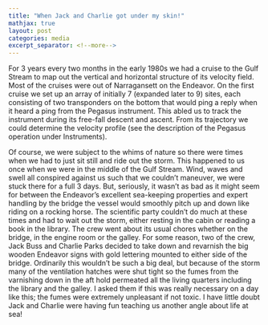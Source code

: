 ```yaml
---
title: "When Jack and Charlie got under my skin!"
mathjax: true
layout: post
categories: media
excerpt_separator: <!--more-->
---
```


For 3 years every two months in the early 1980s we had a cruise to the Gulf Stream to map out the vertical and horizontal structure of its velocity field. Most of the cruises were out of Narragansett on the Endeavor. On the first cruise we set up an array of initially 7 (expanded later to 9) sites, each consisting of two transponders on the bottom that would ping a reply when it heard a ping from the Pegasus instrument. This abled us to track the instrument during its free-fall descent and ascent. From its trajectory we could determine the velocity profile (see the description of the Pegasus operation under Instruments). 
<!--more-->

Of course, we were subject to the whims of nature so there were times when we had to just sit still and ride out the storm. This happened to us once when we were in the middle of the Gulf Stream.  Wind, waves and swell all conspired against us such that we couldn’t maneuver, we were stuck there for a full 3 days. But, seriously, it wasn’t as bad as it might seem for between the Endeavor’s excellent sea-keeping properties and expert handling by the bridge the vessel would smoothly pitch up and down like riding on a rocking horse. The scientific party couldn’t do much at these times and had to wait out the storm, either resting in the cabin or reading a book in the library. The crew went about its usual chores whether on the bridge, in the engine room or the galley.  For some reason, two of the crew, Jack Buss and Charlie Parks decided to take down and revarnish the big wooden Endeavor signs with gold lettering mounted to either side of the bridge. Ordinarily this wouldn’t be such a big deal, but because of the storm many of the ventilation hatches were shut tight so the fumes from the varnishing down in the aft hold permeated all the living quarters including the library and the galley. I asked them if this was really necessary on a day like this; the fumes were extremely unpleasant if not toxic. I have little doubt Jack and Charlie were having fun teaching us another angle about life at sea! 
